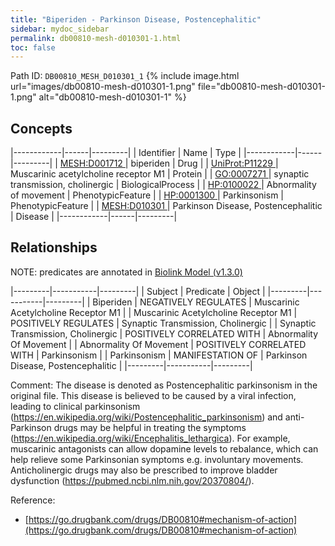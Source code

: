 ```yaml
---
title: "Biperiden - Parkinson Disease, Postencephalitic"
sidebar: mydoc_sidebar
permalink: db00810-mesh-d010301-1.html
toc: false 
---
```



Path ID: `DB00810_MESH_D010301_1`
{% include image.html url="images/db00810-mesh-d010301-1.png" file="db00810-mesh-d010301-1.png" alt="db00810-mesh-d010301-1" %}

## Concepts

|------------|------|---------|
| Identifier | Name | Type    |
|------------|------|---------|
| <a href="https://identifiers.org/MESH:D001712">MESH:D001712 </a> | biperiden | Drug |
| <a href="https://identifiers.org/UniProt:P11229">UniProt:P11229 </a> | Muscarinic acetylcholine receptor M1 | Protein |
| <a href="https://identifiers.org/GO:0007271">GO:0007271 </a> | synaptic transmission, cholinergic | BiologicalProcess |
| <a href="https://identifiers.org/HP:0100022">HP:0100022 </a> | Abnormality of movement | PhenotypicFeature |
| <a href="https://identifiers.org/HP:0001300">HP:0001300 </a> | Parkinsonism | PhenotypicFeature |
| <a href="https://identifiers.org/MESH:D010301">MESH:D010301 </a> | Parkinson Disease, Postencephalitic | Disease |
|------------|------|---------|

## Relationships


NOTE: predicates are annotated in <a href="https://github.com/biolink/biolink-model/releases/tag/v1.3.0">Biolink Model (v1.3.0)</a>

|---------|-----------|---------|
| Subject | Predicate | Object  |
|---------|-----------|---------|
| Biperiden | NEGATIVELY REGULATES | Muscarinic Acetylcholine Receptor M1 |
| Muscarinic Acetylcholine Receptor M1 | POSITIVELY REGULATES | Synaptic Transmission, Cholinergic |
| Synaptic Transmission, Cholinergic | POSITIVELY CORRELATED WITH | Abnormality Of Movement |
| Abnormality Of Movement | POSITIVELY CORRELATED WITH | Parkinsonism |
| Parkinsonism | MANIFESTATION OF | Parkinson Disease, Postencephalitic |
|---------|-----------|---------|

Comment: The disease is denoted as Postencephalitic parkinsonism in the original file. This disease is believed to be caused by a viral infection, leading to clinical parkinsonism (https://en.wikipedia.org/wiki/Postencephalitic_parkinsonism) and anti-Parkinson drugs may be helpful in treating the symptoms (https://en.wikipedia.org/wiki/Encephalitis_lethargica). For example, muscarinic antagonists can allow dopamine levels to rebalance, which can help relieve some Parkinsonian symptoms e.g. involuntary movements. Anticholinergic drugs may also be prescribed to improve bladder dysfunction (https://pubmed.ncbi.nlm.nih.gov/20370804/).

Reference: 
  - [https://go.drugbank.com/drugs/DB00810#mechanism-of-action](https://go.drugbank.com/drugs/DB00810#mechanism-of-action)
